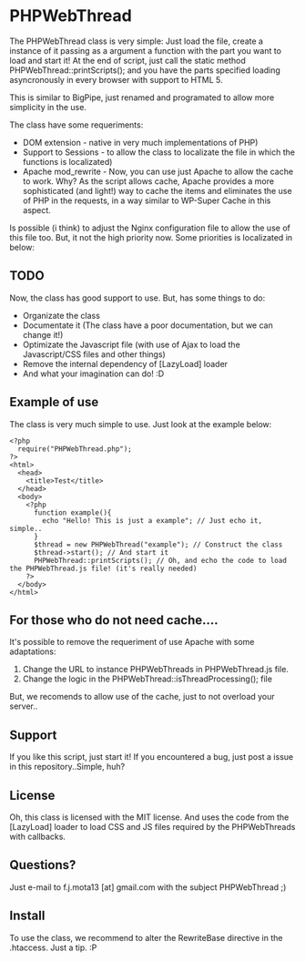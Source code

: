 # PHPWebThread

The PHPWebThread class is very simple: Just load the file, create a instance of it passing as a argument a function with the part you want to load and start it! At the end of script, just call the static method PHPWebThread::printScripts(); and you have the parts specified loading asyncronously in every browser with support to HTML 5.

This is similar to BigPipe, just renamed and programated to allow more simplicity in the use.

The class have some requeriments:

- DOM extension - native in very much implementations of PHP)
- Support to Sessions - to allow the class to localizate the file in which the functions is localizated)
- Apache mod_rewrite - Now, you can use just Apache to allow the cache to work. Why? As the script allows cache, Apache provides a more sophisticated (and light!) way to cache the items and eliminates the use of PHP in the requests, in a way similar to WP-Super Cache in this aspect.

Is possible (i think) to adjust the Nginx configuration file to allow the use of this file too. But, it not the high priority now. Some priorities is localizated in below:

## TODO

Now, the class has good support to use. But, has some things to do:

- Organizate the class
- Documentate it (The class have a poor documentation, but we can change it!)
- Optimizate the Javascript file (with use of Ajax to load the Javascript/CSS files and other things)
- Remove the internal dependency of [LazyLoad] loader
- And what your imagination can do! :D

## Example of use

The class is very much simple to use. Just look at the example below:

    <?php
      require("PHPWebThread.php");
    ?>
    <html>
      <head>
        <title>Test</title>
      </head>
      <body>
        <?php
          function example(){
            echo "Hello! This is just a example"; // Just echo it, simple..
          }
          $thread = new PHPWebThread("example"); // Construct the class
          $thread->start(); // And start it
          PHPWebThread::printScripts(); // Oh, and echo the code to load the PHPWebThread.js file! (it's really needed)
        ?>
      </body>
    </html>
 
## For those who do not need cache....

It's possible to remove the requeriment of use Apache with some adaptations:

1. Change the URL to instance PHPWebThreads in PHPWebThread.js file.
2. Change the logic in the PHPWebThread::isThreadProcessing(); file

But, we recomends to allow use of the cache, just to not overload your server..

## Support

If you like this script, just start it! If you encountered a bug, just post a issue in this repository..Simple, huh?

## License

Oh, this class is licensed with the MIT license. And uses the code from the [LazyLoad] loader to load CSS and JS files required by the PHPWebThreads with callbacks.

## Questions?

Just e-mail to f.j.mota13 [at] gmail.com with the subject PHPWebThread ;)

## Install

To use the class, we recommend to alter the RewriteBase directive in the .htaccess. Just a tip. :P
